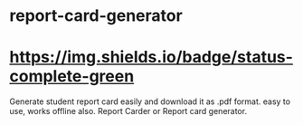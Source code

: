 # report-card-generator
# https://img.shields.io/badge/status-complete-green
Generate student report card easily and download it as .pdf format. easy to use, works offline also. Report Carder or Report card generator.
